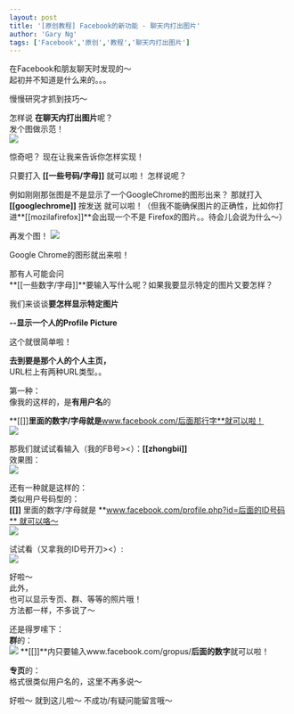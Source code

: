 ```yaml
---
layout: post
title: '[原创教程] Facebook的新功能 - 聊天内打出图片'
author: 'Gary Ng'
tags: ['Facebook','原创','教程','聊天内打出图片']
---
```


在Facebook和朋友聊天时发现的～  
 起初并不知道是什么来的。。。  
  
 慢慢研究才抓到技巧～  
  
 怎样说 **在聊天内打出图片**呢？  
 发个图做示范！  
[![](http://2.bp.blogspot.com/-DVP88ccSkWs/Twhb1RftcwI/AAAAAAAABJM/GBErUV89c8s/s1600/2012-01-07+22-48-56_%25282%2529+%257E%25E6%2596%25B0%25E4%25BB%2594%25E5%2592%258C%25E4%25BD%25A0e%25E8%25B5%25B7%25E5%25AD%25A6%25E7%2594%25B5%25E8%2584%2591%257E+-+360Chrome.png)](http://2.bp.blogspot.com/-DVP88ccSkWs/Twhb1RftcwI/AAAAAAAABJM/GBErUV89c8s/s1600/2012-01-07+22-48-56_%25282%2529+%257E%25E6%2596%25B0%25E4%25BB%2594%25E5%2592%258C%25E4%25BD%25A0e%25E8%25B5%25B7%25E5%25AD%25A6%25E7%2594%25B5%25E8%2584%2591%257E+-+360Chrome.png)
  
惊奇吧？
现在让我来告诉你怎样实现！
  
只要打入 **[[一些号码/字母]]** 就可以啦！
怎样说呢？
  
例如刚刚那张图是不是显示了一个GoogleChrome的图形出来？
那就打入 **[[googlechrome]]** 按发送
就可以啦！（但我不能确保图片的正确性，比如你打进**[[mozilafirefox]]**会出现一个不是
Firefox的图片。。待会儿会说为什么～）
  
再发个图！
[![](http://4.bp.blogspot.com/-BeQoZfNN92U/TwhdSB1wrkI/AAAAAAAABJU/-OB8V42FWys/s1600/2012-01-07+22-55-31_Greenshot.png)](http://4.bp.blogspot.com/-BeQoZfNN92U/TwhdSB1wrkI/AAAAAAAABJU/-OB8V42FWys/s1600/2012-01-07+22-55-31_Greenshot.png)
  
  
Google Chrome的图形就出来啦！  
  
 那有人可能会问  
 **[[一些数字/字母]]**要输入写什么呢？如果我要显示特定的图片又要怎样？  
  
 我们来谈谈**要怎样显示特定图片**  
  
 **--显示一个人的Profile Picture**  
  
 这个就很简单啦！  
  
 **去到要是那个人的个人主页，**  
 URL栏上有两种URL类型。。  
  
 第一种：  
 像我的这样的，是**有用户名**的  
  
 **[[]]**里面的数字/字母就是**www.facebook.com/后面那行字**就可以啦！  
[![](http://2.bp.blogspot.com/-LJR9Jo998TM/TwhezQ7KWUI/AAAAAAAABJc/G7nqRHDA27M/s1600/2012-01-07+23-01-40.png)](http://2.bp.blogspot.com/-LJR9Jo998TM/TwhezQ7KWUI/AAAAAAAABJc/G7nqRHDA27M/s1600/2012-01-07+23-01-40.png)
  
 那我们就试试看输入（我的FB号\>\<）：**[[zhongbii]]**  
 效果图：  
[![](http://1.bp.blogspot.com/-uf4tZUnl15M/TwhfNdLGW2I/AAAAAAAABJk/g_CGy9HfJtM/s1600/2012-01-07+23-04-29.png)](http://1.bp.blogspot.com/-uf4tZUnl15M/TwhfNdLGW2I/AAAAAAAABJk/g_CGy9HfJtM/s1600/2012-01-07+23-04-29.png)
  
 还有一种就是这样的：  
 类似用户号码型的：  
 **[[]]**
里面的数字/字母就是 **www.facebook.com/profile.php?id=后面的ID号码** 就可以咯～  
[![](http://2.bp.blogspot.com/-lfUvgZazid4/Twhf04JTKoI/AAAAAAAABJs/0JtBlvGC-Lg/s1600/2012-01-07+23-07-15.png)](http://2.bp.blogspot.com/-lfUvgZazid4/Twhf04JTKoI/AAAAAAAABJs/0JtBlvGC-Lg/s1600/2012-01-07+23-07-15.png)
  
 试试看（又拿我的ID号开刀\>\<）:  
[![](http://4.bp.blogspot.com/-v54yVAPC_Q4/Twhgtl2nYJI/AAAAAAAABJ0/QflMqo0yurg/s1600/2012-01-07+23-11-22.png)](http://4.bp.blogspot.com/-v54yVAPC_Q4/Twhgtl2nYJI/AAAAAAAABJ0/QflMqo0yurg/s1600/2012-01-07+23-11-22.png)
  
 好啦～  
 此外，  
 也可以显示专页、群、等等的照片哦！  
 方法都一样，不多说了～  
  
 还是得罗嗦下：  
 **群**的：  
[![](http://3.bp.blogspot.com/-tlT4a5nGghg/TwhhWHjhYHI/AAAAAAAABJ8/f6BJGH2gSd4/s1600/2012-01-07+23-14-10.png)](http://3.bp.blogspot.com/-tlT4a5nGghg/TwhhWHjhYHI/AAAAAAAABJ8/f6BJGH2gSd4/s1600/2012-01-07+23-14-10.png)
**[[]]**内只要输入www.facebook.com/gropus/**后面的数字**就可以啦！  
  
 **专页**的：  
 格式很类似用户名的，这里不再多说～  
  
  
  
好啦～
就到这儿啦～
不成功/有疑问能留言哦～
  
<s></s>
  
  
  

